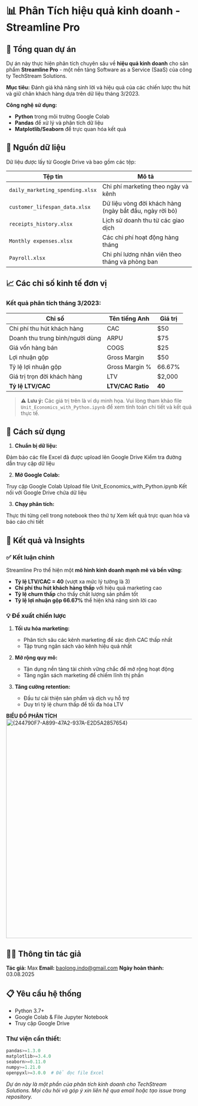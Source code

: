 # 📊 Phân Tích hiệu quả kinh doanh - Streamline Pro

## 🎯 Tổng quan dự án

Dự án này thực hiện phân tích chuyên sâu về **hiệu quả kinh doanh** cho sản phẩm **Streamline Pro** - một nền tảng Software as a Service (SaaS) của công ty TechStream Solutions. 

**Mục tiêu:** Đánh giá khả năng sinh lời và hiệu quả của các chiến lược thu hút và giữ chân khách hàng dựa trên dữ liệu tháng 3/2023.

**Công nghệ sử dụng:**
- **Python** trong môi trường Google Colab
- **Pandas** để xử lý và phân tích dữ liệu
- **Matplotlib/Seaborn** để trực quan hóa kết quả

## 📂 Nguồn dữ liệu

Dữ liệu được lấy từ Google Drive và bao gồm các tệp:

| Tệp tin | Mô tả |
|---------|-------|
| `daily_marketing_spending.xlsx` | Chi phí marketing theo ngày và kênh |
| `customer_lifespan_data.xlsx` | Dữ liệu vòng đời khách hàng (ngày bắt đầu, ngày rời bỏ) |
| `receipts_history.xlsx` | Lịch sử doanh thu từ các giao dịch |
| `Monthly expenses.xlsx` | Các chi phí hoạt động hàng tháng |
| `Payroll.xlsx` | Chi phí lương nhân viên theo tháng và phòng ban |

## 📈 Các chỉ số kinh tế đơn vị

### Kết quả phân tích tháng 3/2023:

| Chỉ số | Tên tiếng Anh | Giá trị |
|--------|---------------|---------|
| Chi phí thu hút khách hàng | CAC | $50 |
| Doanh thu trung bình/người dùng | ARPU | $75 |
| Giá vốn hàng bán | COGS | $25 |
| Lợi nhuận gộp | Gross Margin | $50 |
| Tỷ lệ lợi nhuận gộp | Gross Margin % | 66.67% |
| Giá trị trọn đời khách hàng | LTV | $2,000 |
| **Tỷ lệ LTV/CAC** | **LTV/CAC Ratio** | **40** |

> ⚠️ **Lưu ý:** Các giá trị trên là ví dụ minh họa. Vui lòng tham khảo file `Unit_Economics_with_Python.ipynb` để xem tính toán chi tiết và kết quả thực tế.

## 🚀 Cách sử dụng ##

1. **Chuẩn bị dữ liệu:**

Đảm bảo các file Excel đã được upload lên Google Drive
Kiểm tra đường dẫn truy cập dữ liệu


2. **Mở Google Colab:**

Truy cập Google Colab
Upload file Unit_Economics_with_Python.ipynb
Kết nối với Google Drive chứa dữ liệu


3. **Chạy phân tích:**

Thực thi từng cell trong notebook theo thứ tự
Xem kết quả trực quan hóa và báo cáo chi tiết

## 🎯 Kết quả và Insights

### ✅ Kết luận chính

Streamline Pro thể hiện một **mô hình kinh doanh mạnh mẽ và bền vững**:

- **Tỷ lệ LTV/CAC = 40** (vượt xa mức lý tưởng là 3)
- **Chi phí thu hút khách hàng thấp** với hiệu quả marketing cao
- **Tỷ lệ churn thấp** cho thấy chất lượng sản phẩm tốt
- **Tỷ lệ lợi nhuận gộp 66.67%** thể hiện khả năng sinh lời cao

### 💡 Đề xuất chiến lược

1. **Tối ưu hóa marketing:**
   - Phân tích sâu các kênh marketing để xác định CAC thấp nhất
   - Tập trung ngân sách vào kênh hiệu quả nhất

2. **Mở rộng quy mô:**
   - Tận dụng nền tảng tài chính vững chắc để mở rộng hoạt động
   - Tăng ngân sách marketing để chiếm lĩnh thị phần

3. **Tăng cường retention:**
   - Đầu tư cải thiện sản phẩm và dịch vụ hỗ trợ
   - Duy trì tỷ lệ churn thấp để tối đa hóa LTV

**BIỂU ĐỒ PHÂN TÍCH**
<img width="869" height="594" alt="{244790F7-A899-47A2-937A-E2D5A2857654}" src="https://github.com/user-attachments/assets/7c59fa88-413a-4b63-b9d8-9978432f60f5" />


## 👨‍💻 Thông tin tác giả

**Tác giả:** Max
**Email:** baolong.indo@gmail.com
**Ngày hoàn thành:** 03.08.2025 

## 📋 Yêu cầu hệ thống

- Python 3.7+
- Google Colab & File Jupyter Notebook
- Truy cập Google Drive

### Thư viện cần thiết:
```python
pandas>=1.3.0
matplotlib>=3.4.0
seaborn>=0.11.0
numpy>=1.21.0
openpyxl>=3.0.0  # Để đọc file Excel
```

*Dự án này là một phần của phân tích kinh doanh cho TechStream Solutions. Mọi câu hỏi và góp ý xin liên hệ qua email hoặc tạo issue trong repository.*
